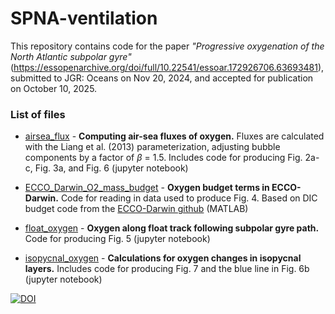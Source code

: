 # SPNA-ventilation

This repository contains code for the paper *"Progressive oxygenation of the North Atlantic subpolar gyre"* (https://essopenarchive.org/doi/full/10.22541/essoar.172926706.63693481), submitted to JGR: Oceans on Nov 20, 2024, and accepted for publication on October 10, 2025.

### List of files

* [airsea_flux](airsea_flux.ipynb) - **Computing air-sea fluxes of oxygen.** Fluxes are calculated with the Liang et al. (2013) parameterization, adjusting bubble components by a factor of $\beta$ = 1.5. Includes code for producing Fig. 2a-c, Fig. 3a, and Fig. 6 (jupyter notebook)


* [ECCO_Darwin_O2_mass_budget](ECCO_Darwin_O2_mass_budget.m) - **Oxygen budget terms in ECCO-Darwin.** Code for reading in data used to produce Fig. 4. Based on DIC budget code from the [ECCO-Darwin github](https://github.com/MITgcm-contrib/ecco_darwin) (MATLAB)

* [float_oxygen](float_oxygen.ipynb) - **Oxygen along float track following subpolar gyre path.** Code for producing Fig. 5 (jupyter notebook)

* [isopycnal_oxygen](isopycnal_oxygen.ipynb) - **Calculations for oxygen changes in isopycnal layers.** Includes code for producing Fig. 7 and the blue line in Fig. 6b (jupyter notebook)

[![DOI](https://zenodo.org/badge/889193073.svg)](https://doi.org/10.5281/zenodo.15214777)


